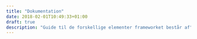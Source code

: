 ```yaml
---
title: "Dokumentation"
date: 2018-02-01T10:49:33+01:00
draft: true
description: "Guide til de forskellige elementer frameworket består af"
---
```

